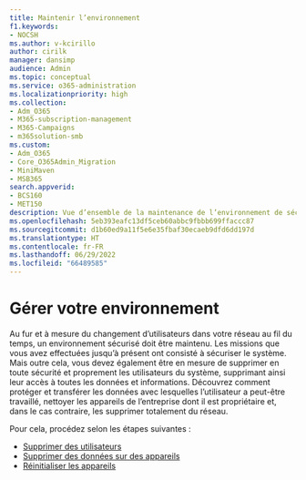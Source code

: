 ```yaml
---
title: Maintenir l’environnement
f1.keywords:
- NOCSH
ms.author: v-kcirillo
author: cirilk
manager: dansimp
audience: Admin
ms.topic: conceptual
ms.service: o365-administration
ms.localizationpriority: high
ms.collection:
- Adm_O365
- M365-subscription-management
- M365-Campaigns
- m365solution-smb
ms.custom:
- Adm_O365
- Core_O365Admin_Migration
- MiniMaven
- MSB365
search.appverid:
- BCS160
- MET150
description: Vue d’ensemble de la maintenance de l’environnement de sécurité du réseau et des systèmes de votre organisation et de la défense contre les cyberattaques.
ms.openlocfilehash: 5eb393eafc13df5ceb60abbc9fbbb699ffaccc87
ms.sourcegitcommit: d1b60ed9a11f5e6e35fbaf30ecaeb9dfd6dd197d
ms.translationtype: HT
ms.contentlocale: fr-FR
ms.lasthandoff: 06/29/2022
ms.locfileid: "66489585"
---
```

# <a name="maintain-your-environment"></a>Gérer votre environnement

Au fur et à mesure du changement d’utilisateurs dans votre réseau au fil du temps, un environnement sécurisé doit être maintenu. Les missions que vous avez effectuées jusqu’à présent ont consisté à sécuriser le système. Mais outre cela, vous devez également être en mesure de supprimer en toute sécurité et proprement les utilisateurs du système, supprimant ainsi leur accès à toutes les données et informations. Découvrez comment protéger et transférer les données avec lesquelles l’utilisateur a peut-être travaillé, nettoyer les appareils de l’entreprise dont il est propriétaire et, dans le cas contraire, les supprimer totalement du réseau.

Pour cela, procédez selon les étapes suivantes :

- [Supprimer des utilisateurs](m365bp-review-remediation-actions-devices.md)
- [Supprimer des données sur des appareils](../admin/devices/remove-company-data.md)
- [Réinitialiser les appareils](../admin/devices/reset-devices-to-factory-settings.md)

